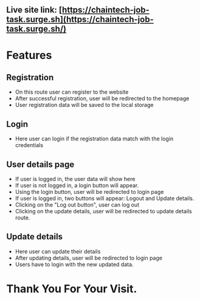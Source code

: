 ## Live site link: [https://chaintech-job-task.surge.sh](https://chaintech-job-task.surge.sh/)


# Features

## Registration
* On this route user can register to the website
* After successful registration, user will be redirected to the homepage
* User registration data will be saved to the local storage

## Login
* Here user can login if the registration data match with the login credentials

## User details page
* If user is logged in, the user data will show here
* If user is not logged in, a login button will appear.
* Using the login button, user will be redirected to login page
* If user is logged in, two buttons will appear: Logout and Update details.
* Clicking on the "Log out button", user can log out
* Clicking on the update details, user will be redirected to update details route.

## Update details
* Here user can update their details
* After updating details, user will be redirected to login page
* Users have to login with the new updated data.

# Thank You For Your Visit.